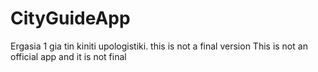 # CityGuideApp
Ergasia 1 gia tin kiniti upologistiki. this is not a final version
This is not an official app and it is not final
